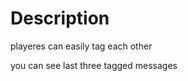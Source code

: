 <h1>Description</h1>
 
 playeres can easily tag each other
 
 you can see last three tagged messages
